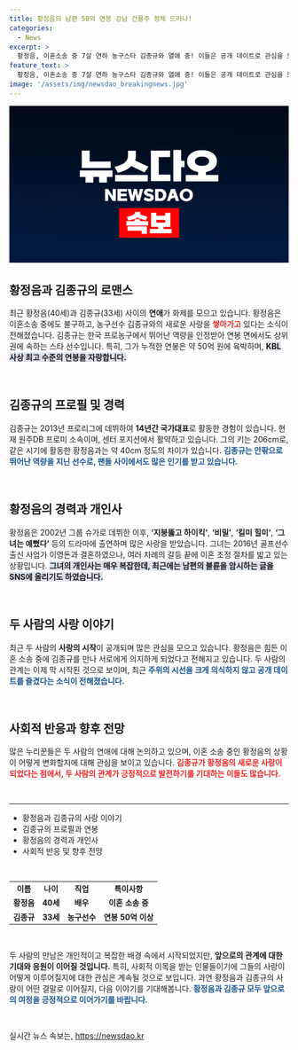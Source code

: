 ```yaml
---
title: 황정음의 남편 50억 연봉 강남 건물주 정체 드러나!
categories:
  - News
excerpt: >
  황정음, 이혼소송 중 7살 연하 농구스타 김종규와 열애 중! 이들은 공개 데이트로 관심을 모으며, 황정음의 힘든 시기에 서로를 만나 가까워졌다. 클릭해서 궁금증을 풀어보세요!
feature_text: >
  황정음, 이혼소송 중 7살 연하 농구스타 김종규와 열애 중! 이들은 공개 데이트로 관심을 모으며, 황정음의 힘든 시기에 서로를 만나 가까워졌다. 클릭해서 궁금증을 풀어보세요!
image: '/assets/img/newsdao_breakingnews.jpg'
---
```


<p><img src="/assets/img/newsdao_breakingnews.jpg" alt="ontimetimes 속보" /></p>

<h2 data-ke-size="size26">황정음과 김종규의 로맨스</h2>

<p data-ke-size="size16">최근 황정음(40세)과 김종규(33세) 사이의 <b>연애</b>가 화제를 모으고 있습니다. 황정음은 이혼소송 중에도 불구하고, 농구선수 김종규와의 새로운 사랑을 <b><span style="color: #ee2323;">쌓아가고</span></b> 있다는 소식이 전해졌습니다. 김종규는 한국 프로농구에서 뛰어난 역량을 인정받아 연봉 면에서도 상위권에 속하는 스타 선수입니다. 특히, 그가 누적한 연봉은 약 50억 원에 육박하며, <b><span style="background-color: #21538527;">KBL 사상 최고 수준의 연봉을 자랑합니다.</span></b></p>

<p data-ke-size="size16">&nbsp;</p>

<h2 data-ke-size="size26">김종규의 프로필 및 경력</h2>

<p data-ke-size="size16">김종규는 2013년 프로리그에 데뷔하여 <b>14년간 국가대표</b>로 활동한 경험이 있습니다. 현재 원주DB 프로미 소속이며, 센터 포지션에서 활약하고 있습니다. 그의 키는 206cm로, 같은 시기에 활동한 황정음과는 약 40cm 정도의 차이가 있습니다. <b><span style="color: #1a5490;">김종규는 안팎으로 뛰어난 역량을 지닌 선수로, 팬들 사이에서도 많은 인기를 받고 있습니다.</span></b></p>

<p data-ke-size="size16">&nbsp;</p>

<h2 data-ke-size="size26">황정음의 경력과 개인사</h2>

<p data-ke-size="size16">황정음은 2002년 그룹 슈가로 데뷔한 이후, <b>‘지붕뚫고 하이킥’</b>, <b>‘비밀’</b>, <b>‘킬미 힐미’</b>, <b>‘그녀는 예뻤다’</b> 등의 드라마에 출연하며 많은 사랑을 받았습니다. 그녀는 2016년 골프선수 출신 사업가 이영돈과 결혼하였으나, 여러 차례의 갈등 끝에 이혼 조정 절차를 밟고 있는 상황입니다. <b><span style="background-color: #21538527;">그녀의 개인사는 매우 복잡한데, 최근에는 남편의 불륜을 암시하는 글을 SNS에 올리기도 하였습니다.</span></b></p>

<p data-ke-size="size16">&nbsp;</p>

<h2 data-ke-size="size26">두 사람의 사랑 이야기</h2>

<p data-ke-size="size16">최근 두 사람의 <b>사랑의 시작</b>이 공개되며 많은 관심을 모으고 있습니다. 황정음은 힘든 이혼 소송 중에 김종규를 만나 서로에게 의지하게 되었다고 전해지고 있습니다. 두 사람의 관계는 이제 막 시작된 것으로 보이며, 최근 <b><span style="color: #1a5490;">주위의 시선을 크게 의식하지 않고 공개 데이트를 즐겼다는 소식이 전해졌습니다.</span></b></p>

<p data-ke-size="size16">&nbsp;</p>

<h2 data-ke-size="size26">사회적 반응과 향후 전망</h2>

<p data-ke-size="size16">많은 누리꾼들은 두 사람의 연애에 대해 논의하고 있으며, 이혼 소송 중인 황정음의 상황이 어떻게 변화할지에 대해 관심을 보이고 있습니다. <b><span style="color: #ee2323;">김종규가 황정음의 새로운 사랑이 되었다는 점에서, 두 사람의 관계가 긍정적으로 발전하기를 기대하는 이들도 많습니다.</span></b></p>

<p data-ke-size="size16">&nbsp;</p>

<hr>

<ul>
    <li>황정음과 김종규의 사랑 이야기</li>
    <li>김종규의 프로필과 연봉</li>
    <li>황정음의 경력과 개인사</li>
    <li>사회적 반응 및 향후 전망</li>
</ul>

<p data-ke-size="size16">&nbsp;</p>

<table style="width: 100%;">
    <tr>
        <td style="text-align: center; height: 17px;"><b>이름</b></td>
        <td style="text-align: center; height: 17px;"><b>나이</b></td>
        <td style="text-align: center; height: 17px;"><b>직업</b></td>
        <td style="text-align: center; height: 17px;"><b>특이사항</b></td>
    </tr>
    <tr>
        <td style="text-align: center; height: 17px;"><b>황정음</b></td>
        <td style="text-align: center; height: 17px;"><b>40세</b></td>
        <td style="text-align: center; height: 17px;"><b>배우</b></td>
        <td style="text-align: center; height: 17px;"><b>이혼 소송 중</b></td>
    </tr>
    <tr>
        <td style="text-align: center; height: 17px;"><b>김종규</b></td>
        <td style="text-align: center; height: 17px;"><b>33세</b></td>
        <td style="text-align: center; height: 17px;"><b>농구선수</b></td>
        <td style="text-align: center; height: 17px;"><b>연봉 50억 이상</b></td>
    </tr>
</table>

<p data-ke-size="size16">&nbsp;</p>

<p data-ke-size="size16">두 사람의 만남은 개인적이고 복잡한 배경 속에서 시작되었지만, <b>앞으로의 관계에 대한 기대와 응원이 이어질 것입니다.</b> 특히, 사회적 이목을 받는 인물들이기에 그들의 사랑이 어떻게 이루어질지에 대한 관심은 계속될 것으로 보입니다. 과연 황정음과 김종규의 사랑이 어떤 결말로 이어질지, 다음 이야기를 기대해봅니다. <b><span style="color: #1a5490;">황정음과 김종규 모두 앞으로의 여정을 긍정적으로 이어가기를 바랍니다.</span></b></p>

<p data-ke-size="size16">&nbsp;</p>
실시간 뉴스 속보는, <a href="https://newsdao.kr" rel="dofollow">https://newsdao.kr</a>



